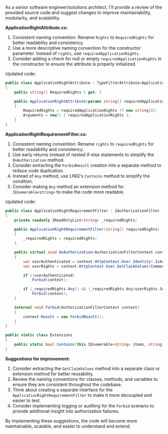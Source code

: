 As a senior software engineer/solutions architect, I'll provide a review of the provided source code and suggest changes to improve maintainability, modularity, and scalability.

**ApplicationRightAttribute.cs:**

1. Consistent naming convention: Rename `Rights` to `RequiredRights` for better readability and consistency.
2. Use a more descriptive naming convention for the constructor parameter. Instead of `rights`, use `requiredApplicationRights`.
3. Consider adding a check for null or empty `requiredApplicationRights` in the constructor to ensure the attribute is properly initialized.

Updated code:
```csharp
public class ApplicationRightAttribute : TypeFilterAttribute<ApplicationRightRequirementFilter>
{
    public string[] RequiredRights { get; }

    public ApplicationRightAttribute(params string[] requiredApplicationRights)
    {
        RequiredRights = requiredApplicationRights ?? new string[0];
        Arguments = new[] { requiredApplicationRights };
    }
}
```

**ApplicationRightRequirementFilter.cs:**

1. Consistent naming convention: Rename `rights` to `requiredRights` for better readability and consistency.
2. Use early returns instead of nested if-else statements to simplify the `OnAuthorization` method.
3. Consider extracting the `ForbidResult` creation into a separate method to reduce code duplication.
4. Instead of `Any` method, use LINQ's `Contains` method to simplify the condition.
5. Consider making `Any` method an extension method for `IEnumerable<string>` to make the code more readable.

Updated code:
```csharp
public class ApplicationRightRequirementFilter : IAuthorizationFilter
{
    private readonly IReadOnlyList<string> _requiredRights;

    public ApplicationRightRequirementFilter(string[] requiredRights)
    {
        _requiredRights = requiredRights;
    }

    public virtual void OnAuthorization(AuthorizationFilterContext context)
    {
        var userAuthenticated = context.HttpContext.User.Identity?.IsAuthenticated;
        var userRights = context.HttpContext.User.GetClaimValues(CommonClaims.ApplicationRight);

        if (!userAuthenticated)
            Forbid(context);

        if (_requiredRights.Any() && !_requiredRights.Any(userRights.Select(c => c.value)))
            Forbid(context);
    }

    internal void Forbid(AuthorizationFilterContext context)
    {
        context.Result = new ForbidResult();
    }
}

public static class Extensions
{
    public static bool Contains(this IEnumerable<string> items, string value) => items.Any(i => i == value);
}
```

**Suggestions for improvement:**

1. Consider extracting the `GetClaimValues` method into a separate class or extension method for better reusability.
2. Review the naming conventions for classes, methods, and variables to ensure they are consistent throughout the codebase.
3. Think about creating a separate interface for the `ApplicationRightRequirementFilter` to make it more decoupled and easier to test.
4. Consider implementing logging or auditing for the `Forbid` scenario to provide additional insight into authorization failures.

By implementing these suggestions, the code will become more maintainable, scalable, and easier to understand and extend.